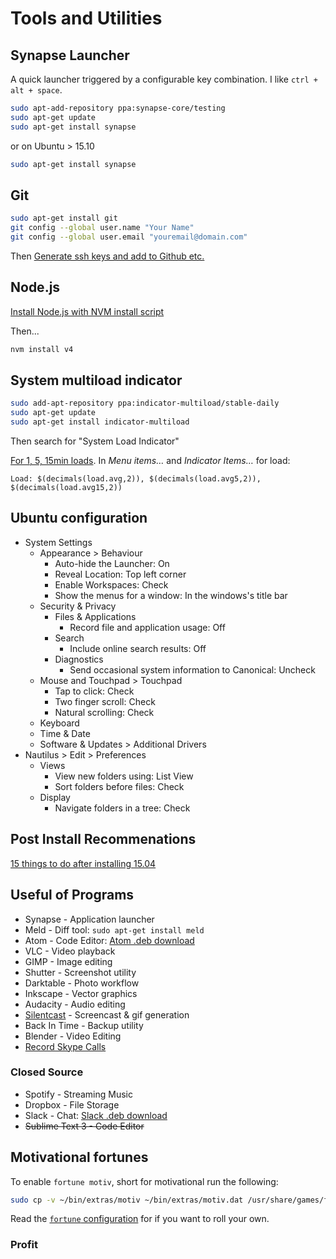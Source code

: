 # Tools and Utilities

## Synapse Launcher
A quick launcher triggered by a configurable key combination. I like `ctrl + alt + space`.
```bash
sudo apt-add-repository ppa:synapse-core/testing
sudo apt-get update
sudo apt-get install synapse
```

or on Ubuntu > 15.10
```bash
sudo apt-get install synapse
```

## Git
```bash
sudo apt-get install git
git config --global user.name "Your Name"
git config --global user.email "youremail@domain.com"
```

Then
[Generate ssh keys and add to Github etc.](https://help.github.com/articles/generating-ssh-keys/)


## Node.js
[Install Node.js with NVM install script](https://github.com/creationix/nvm#install-script)

Then...
```bash
nvm install v4
```

## System multiload indicator
```bash
sudo add-apt-repository ppa:indicator-multiload/stable-daily
sudo apt-get update
sudo apt-get install indicator-multiload
```

Then search for "System Load Indicator"

[For 1, 5, 15min loads](https://answers.launchpad.net/indicator-multiload/+question/227164). In *Menu items…* and *Indicator Items…* for load:

`Load: $(decimals(load.avg,2)), $(decimals(load.avg5,2)), $(decimals(load.avg15,2))`

## Ubuntu configuration
- System Settings
  - Appearance > Behaviour
    - Auto-hide the Launcher: On
    - Reveal Location: Top left corner
    - Enable Workspaces: Check
    - Show the menus for a window: In the windows's title bar
  - Security & Privacy
    - Files & Applications
      - Record file and application usage: Off
    - Search
      - Include online search results: Off
    - Diagnostics
      - Send occasional system information to Canonical: Uncheck
  - Mouse and Touchpad > Touchpad
    - Tap to click: Check
    - Two finger scroll: Check
    - Natural scrolling: Check
  - Keyboard
  - Time & Date
  - Software & Updates > Additional Drivers
- Nautilus > Edit > Preferences
  - Views
    - View new folders using: List View
    - Sort folders before files: Check
  - Display
    - Navigate folders in a tree: Check

## Post Install Recommenations
[15 things to do after installing 15.04](http://www.tecmint.com/things-to-do-after-installing-ubuntu-15-04-desktop/)

## Useful of Programs
- Synapse - Application launcher
- Meld - Diff tool: `sudo apt-get install meld`
- Atom - Code Editor: [Atom .deb download](https://atom.io/)
- VLC - Video playback
- GIMP - Image editing
- Shutter - Screenshot utility
- Darktable - Photo workflow
- Inkscape - Vector graphics
- Audacity - Audio editing
- [Silentcast](https://github.com/colinkeenan/silentcast/#getting-silentcast) - Screencast & gif generation 
- Back In Time - Backup utility
- Blender - Video Editing
- [Record Skype Calls](http://www.webupd8.org/2014/03/automatically-record-skype-calls-linux-skype-call-recorder.html)

### Closed Source
- Spotify - Streaming Music
- Dropbox - File Storage
- Slack - Chat: [Slack .deb download](https://slack.com/downloads)
- ~~Sublime Text 3 - Code Editor~~

## Motivational fortunes
To enable `fortune motiv`, short for motivational run the following:
```bash
sudo cp -v ~/bin/extras/motiv ~/bin/extras/motiv.dat /usr/share/games/fortunes/
```

Read the [`fortune` configuration](http://www.linuxandlife.com/2011/08/fortune-wolderful-application-to-make.html) for if you want to roll your own.

### Profit
